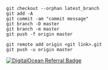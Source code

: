 
```
git checkout --orphan latest_branch
git add -A
git commit -am "commit message"
git branch -D master
git branch -m master
git push -f origin master
```
```
git remote add origin <git link>.git
git push -u origin master
```

[![DigitalOcean Referral Badge](https://web-platforms.sfo2.digitaloceanspaces.com/WWW/Badge%202.svg)](https://www.digitalocean.com/?refcode=367fef10024b&utm_campaign=Referral_Invite&utm_medium=Referral_Program&utm_source=badge)
